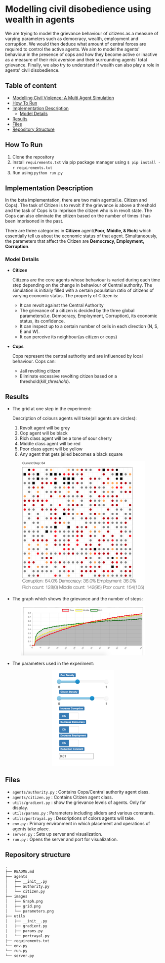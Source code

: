 # Modelling civil disobedience using wealth in agents

We are trying to model the grievance behaviour of citizens as a measure of varying parameters such as democracy, wealth, employment and corruption. We would then deduce what amount of central forces are required to control the active agents. We aim to model the agents' behaviour in the presence of cops and how they become active or inactive as a measure of their risk aversion and their surrounding agents' total grievance. Finally, we also try to understand if wealth can also play a role in agents' civil disobedience.

## Table of content

- [Modelling Civil Violence: A Multi Agent Simulation](#modelling-civil-disobedience-using-wealth-in-agents)
- [How To Run](#how-to-run)
- [Implementation Description](#implementation-description)
  - [Model Details](#model-details)
- [Results](#results)
- [Files](#files)
- [Repository Structure](#repository-structure)

## How To Run
1. Clone the repository
2. Install `requirements.txt` via pip package manager using `$ pip install -r requirements.txt`
3. Run using `python run.py`

## Implementation Description

In the beta implementation, there are two main agents(i.e. Citizen and Cops). The task of Citizen is to revolt if the grievance is above a threshold and the task of Cops is to imprison the citizen who is in revolt state. The Cops can also eliminate the citizen based on the number of times it has been imprisoned in the past.

There are three categories in **Citizen** agent(**Poor, Middle, & Rich**) which essentially tell us about the economic status of that agent. Simultaneously, the parameters that affect the Citizen are **Democracy, Employment, Corruption**.

### Model Details

- **Citizen**

  Citizens are the core agents whose behaviour is varied during each time step depending on the change in behaviour of Central authority. The simulation is initially filled with a
  certain population ratio of citizens of varying economic status. The property of Citizen is:
    - It can revolt against the Central Authority
    - The grievance of a citizen is decided by the three global parameters(i.e. Democracy, Employment, Corruption), its economic status, its confidence.
    - It can inspect up to a certain number of cells in each direction (N, S, E and W).
    - It can perceive its neighbour(as citizen or cops)
    
- **Cops**
  
  Cops represent the central authority and are influenced by local behaviour. Cops can:
    - Jail revolting citizen
    - Eliminate excessive revolting citizen based on a threshold(*kill_threshold*).

## Results

- The grid at one step in the experiment:

   Description of colours agents will take(all agents are circles):
   
    1. Revolt agent will be grey
    2. Cop agent will be black 
    3. Rich class agent will be a tone of sour cherry
    4. Middle class agent will be red
    5. Poor class agent will be yellow
    6. Any agent that gets jailed becomes a black square
    
<p align="center">
  <img src="./images/grid.png" alt="Graph" width="400">
</p>

- The graph which shows the grievance and the number of steps: 
<p align="center">
  <img src="./images/Graph.png" alt="Graph" width="400">
</p>

- The parameters used in the experiment: 
<p align="center">
  <img src="./images/parameters.png" alt="Graph" width="200">
</p>


## Files
- `agents/authority.py` : Contains Cops/Central authority agent class.
- `agents/citizen.py` : Contains Citizen agent class.
- `utils/gradient.py` : show the grievance levels of agents. Only for display.
- `utils/params.py` : Parameters including sliders and various constants.
- `utils/portrayal.py` : Descriptions of colors agents will take.
- `env.py` : Primary environment in which placement and operations of agents take place.
- `server.py` : Sets up server and visualization.
- `run.py` : Opens the server and port for visualization.


## Repository structure
```shell
.
├── README.md
├── agents
│   ├── __init__.py
│   ├── authority.py
│   └── citizen.py
├── images
│   ├── Graph.png
│   ├── grid.png
│   └── parameters.png
├── utils
│   ├── __init__.py
│   ├── gradient.py
│   ├── params.py
│   └── portrayal.py
├── requirements.txt
└── env.py
└── run.py
└── server.py
```
